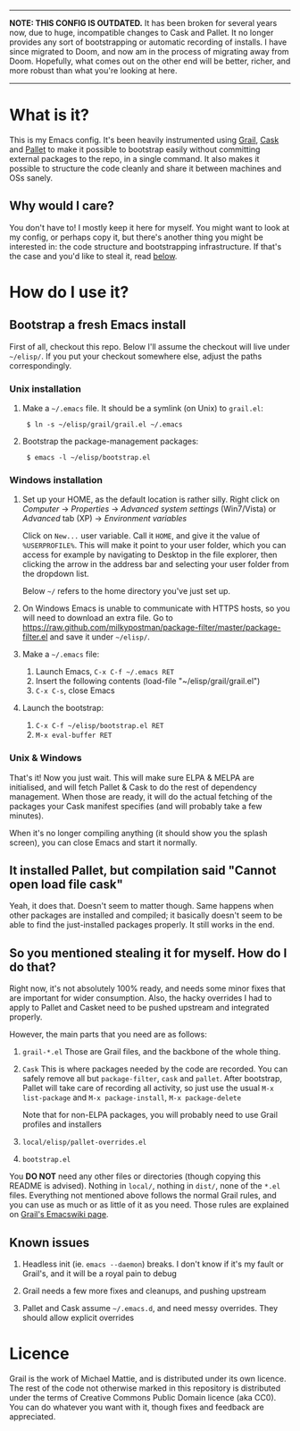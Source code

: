 ___
**NOTE: THIS CONFIG IS OUTDATED.** It has been broken for several years now, due to huge, incompatible changes to Cask and Pallet. It no longer provides any sort of bootstrapping or automatic recording of installs. I have since migrated to Doom, and now am in the process of migrating away from Doom. Hopefully, what comes out on the other end will be better, richer, and more robust than what you're looking at here.
___

What is it?
===========

This is my Emacs config. It's been heavily instrumented using
[Grail](https://github.com/codermattie/Grail),
[Cask](https://github.com/rejeep/cask.el) and
[Pallet](https://github.com/rdallasgray/pallet) 
to make it possible to bootstrap easily without committing external
packages to the repo, in a single command. It also makes it possible
to structure the code cleanly and share it between machines and OSs
sanely.

Why would I care?
-----------------

You don't have to! I mostly keep it here for myself. You might want to
look at my config, or perhaps copy it, but there's another thing you
might be interested in: the code structure and bootstrapping
infrastructure. If that's the case and you'd like to steal it, read
[below](#stealing).

How do I use it?
================

Bootstrap a fresh Emacs install
--------------------------------------

First of all, checkout this repo. Below I'll assume the checkout will
live under `~/elisp/`. If you put your checkout somewhere else, adjust
the paths correspondingly.

### Unix installation
1. Make a `~/.emacs` file. It should be a symlink (on Unix) to `grail.el`:

        $ ln -s ~/elisp/grail/grail.el ~/.emacs
2. Bootstrap the package-management packages:

        $ emacs -l ~/elisp/bootstrap.el

### Windows installation
1. Set up your HOME, as the default location is rather silly. Right
   click on *Computer* → *Properties* → *Advanced system settings* (Win7/Vista)
   or *Advanced* tab (XP) → *Environment variables*

   Click on `New...` user variable. Call it `HOME`, and give it the
   value of `%USERPROFILE%`. This will make it point to your user
   folder, which you can access for example by navigating to Desktop
   in the file explorer, then clicking the arrow in the address bar
   and selecting your user folder from the dropdown list.

   Below `~/` refers to the home directory you've just set up.

2. On Windows Emacs is unable to communicate with HTTPS hosts, so you
   will need to download an extra file. Go to
   https://raw.github.com/milkypostman/package-filter/master/package-filter.el
   and save it under `~/elisp/`.

3. Make a `~/.emacs` file:
    1. Launch Emacs, `C-x C-f ~/.emacs RET`
    2. Insert the following contents
     (load-file "~/elisp/grail/grail.el")
    3. `C-x C-s`, close Emacs

4. Launch the bootstrap:
    1. `C-x C-f ~/elisp/bootstrap.el RET`
    2. `M-x eval-buffer RET`
   
### Unix & Windows

That's it! Now you just wait. This will make sure ELPA & MELPA are
initialised, and will fetch Pallet & Cask to do the rest of dependency
management. When those are ready, it will do the actual fetching of the
packages your Cask manifest specifies (and will probably take a few
minutes). 

When it's no longer compiling anything (it should show you
the splash screen), you can close Emacs and start it normally.

It installed Pallet, but compilation said "Cannot open load file cask"
---------------------------------------------------------------------

Yeah, it does that. Doesn't seem to matter though. Same happens when
other packages are installed and compiled; it basically doesn't seem
to be able to find the just-installed packages properly. It still
works in the end.

<a name="stealing"/>

So you mentioned stealing it for myself. How do I do that?
----------------------------------------------------------

Right now, it's not absolutely 100% ready, and needs some minor fixes
that are important for wider consumption. Also, the hacky overrides I
had to apply to Pallet and Casket need to be pushed upstream and
integrated properly.

However, the main parts that you need are as follows:

1. `grail-*.el`
   Those are Grail files, and the backbone of the whole thing.

2. `Cask`
   This is where packages needed by the code are recorded. You can
   safely remove all but `package-filter`, `cask` and `pallet`. After
   bootstrap, Pallet will take care of recording all activity, so just
   use the usual `M-x list-package` and `M-x package-install`, `M-x
   package-delete`

   Note that for non-ELPA packages, you will probably need to use
   Grail profiles and installers

3. `local/elisp/pallet-overrides.el`

4. `bootstrap.el`

You **DO NOT** need any other files or directories (though copying this
README is advised). Nothing in `local/`, nothing in `dist/`, none of
the `*.el` files. Everything not mentioned above follows the normal
Grail rules, and you can use as much or as little of it as you
need. Those rules are explained on [Grail's Emacswiki
page](http://www.emacswiki.org/emacs/Grail).

Known issues
------------

1. Headless init (ie. `emacs --daemon`) breaks. I don't know if it's
   my fault or Grail's, and it will be a royal pain to debug
 
2. Grail needs a few more fixes and cleanups, and pushing upstream
 
3. Pallet and Cask assume `~/.emacs.d`, and need messy overrides.
   They should allow explicit overrides

Licence
=======

Grail is the work of Michael Mattie, and is distributed under its own
licence. The rest of the code not otherwise marked in this repository
is distributed under the terms of Creative Commons Public Domain
licence (aka CC0). You can do whatever you want with it, though fixes
and feedback are appreciated.
